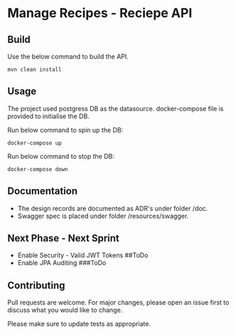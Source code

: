 # Manage Recipes - Reciepe API

## Build

Use the below command  to build the API.

```
mvn clean install
```

## Usage

The project used postgress DB as the datasource. 
docker-compose file is provided to initialise the DB. 

Run below command to spin up the DB:

```
docker-compose up
```

Run below command to stop the DB:

```
docker-compose down
```

## Documentation

* The design records are documented as ADR's under folder /doc. 
* Swagger spec is placed under folder /resources/swagger. 

## Next Phase - Next Sprint 

* Enable Security - Valid JWT Tokens ##ToDo
* Enable JPA Auditing ###ToDo

## Contributing
Pull requests are welcome. For major changes, please open an issue first to discuss what you would like to change.

Please make sure to update tests as appropriate.


